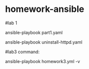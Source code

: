 # homework-ansible

#lab 1

ansible-playbook part1.yaml

ansible-playbook uninstall-httpd.yaml

#lab3 command:

ansible-playbook homework3.yml  -v
